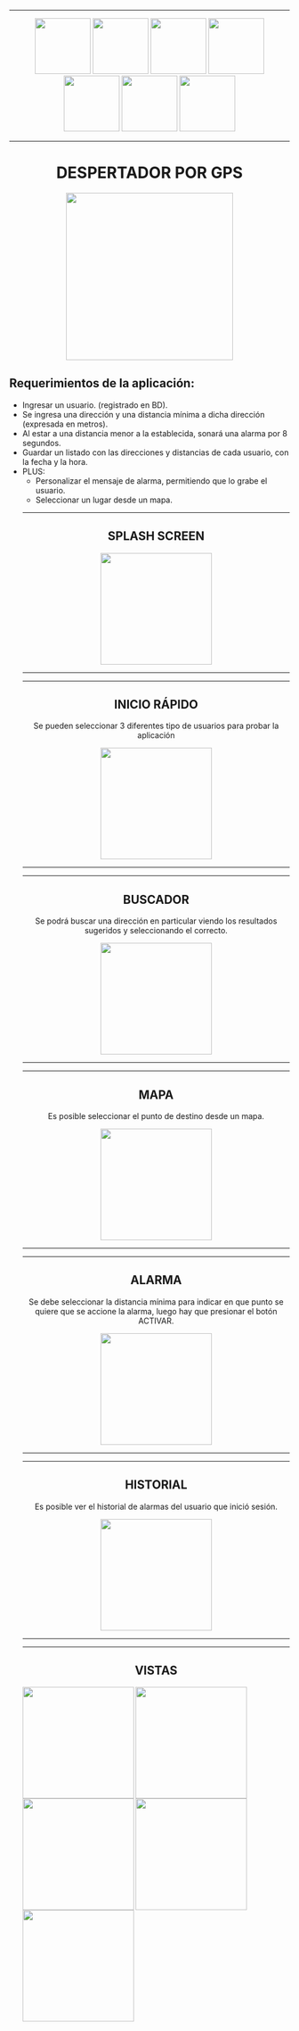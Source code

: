 <hr>
<p align="center">
<img width=100 src="https://github.com/EmmaVZ89/Despertador-por-GPS-PPS/blob/main/readme/ionic.png"/>
<img width=100 src="https://github.com/EmmaVZ89/Despertador-por-GPS-PPS/blob/main/readme/angular.png"/>
<img width=100 src="https://github.com/EmmaVZ89/Despertador-por-GPS-PPS/blob/main/readme/ts.png"/>
<img width=100 src="https://github.com/EmmaVZ89/Despertador-por-GPS-PPS/blob/main/readme/firebase.png"/>
<img width=100 src="https://github.com/EmmaVZ89/Despertador-por-GPS-PPS/blob/main/readme/html.png"/>
<img width=100 src="https://github.com/EmmaVZ89/Despertador-por-GPS-PPS/blob/main/readme/sass.png"/>
<img width=100 src="https://github.com/EmmaVZ89/Despertador-por-GPS-PPS/blob/main/readme/mapbox.png"/>
</p>
<hr>


<h1 align="center">DESPERTADOR POR GPS</h1>
<p align="center">
   <img width=300 src="https://github.com/EmmaVZ89/Despertador-por-GPS-PPS/blob/main/readme/logo.png">
 </p>
 <h2>Requerimientos de la aplicación:</h2>
  <ul>
    <li>Ingresar un usuario. (registrado en BD).</li>
    <li>Se ingresa una dirección y una distancia mínima a dicha dirección (expresada en metros).</li>
    <li>Al estar a una distancia menor a la establecida, sonará una alarma por 8 segundos.</li>
    <li>Guardar un listado con las direcciones y distancias de cada usuario, con la fecha y la hora.</li>
    <li>PLUS:
    <ul>
    <li>Personalizar el mensaje de alarma, permitiendo que lo grabe el usuario.</li>
    <li>Seleccionar un lugar desde un mapa.</li>
    </ul>
    </li>
   
    
 
 <hr>
 <h2 align="center">SPLASH SCREEN</h2>
 <p align="center">
   <img width=200 src="https://github.com/EmmaVZ89/Despertador-por-GPS-PPS/blob/main/readme/1-splash.gif">
 </p>
 <hr>
 
  <hr>
 <h2 align="center">INICIO RÁPIDO</h2>
 <p align="center">Se pueden seleccionar 3 diferentes tipo de usuarios para probar la aplicación</p>
 <p align="center">
   <img width=200 src="https://github.com/EmmaVZ89/Despertador-por-GPS-PPS/blob/main/readme/2-inicio.gif">
 </p>
 <hr>
 
 <hr>
 <h2 align="center">BUSCADOR</h2>
 <p align="center">Se podrá buscar una dirección en particular viendo los resultados sugeridos y seleccionando el correcto.</p>
 <p align="center">
   <img width=200 src="https://github.com/EmmaVZ89/Despertador-por-GPS-PPS/blob/main/readme/3-buscador.gif">
 </p>
 <hr>
 
 <hr>
 <h2 align="center">MAPA</h2>
 <p align="center">Es posible seleccionar el punto de destino desde un mapa.</p>
 <p align="center">
   <img width=200 src="https://github.com/EmmaVZ89/Despertador-por-GPS-PPS/blob/main/readme/4-mapa.gif">
 </p>
 <hr>
 
 <hr>
 <h2 align="center">ALARMA</h2>
 <p align="center">Se debe seleccionar la distancia mínima para indicar en que punto se quiere que se accione la alarma, luego hay que presionar el botón ACTIVAR.</p>
 <p align="center">
   <img width=200 src="https://github.com/EmmaVZ89/Despertador-por-GPS-PPS/blob/main/readme/5-alarma.gif">
 </p>
 <hr>
 
 <hr>
 <h2 align="center">HISTORIAL</h2>
 <p align="center">Es posible ver el historial de alarmas del usuario que inició sesión.</p>
 <p align="center">
   <img width=200 src="https://github.com/EmmaVZ89/Despertador-por-GPS-PPS/blob/main/readme/6-historial.gif">
 </p>
 <hr>
  
 <hr>
 <h2 align="center">VISTAS</h2>
 <img align="left" width=200 src="https://github.com/EmmaVZ89/Despertador-por-GPS-PPS/blob/main/readme/7%20inicio.png">
 <img align="left" width=200 src="https://github.com/EmmaVZ89/Despertador-por-GPS-PPS/blob/main/readme/8%20principal.png">
 <img align="left" width=200 src="https://github.com/EmmaVZ89/Despertador-por-GPS-PPS/blob/main/readme/9%20distancias.png">
 <img align="left" width=200 src="https://github.com/EmmaVZ89/Despertador-por-GPS-PPS/blob/main/readme/10%20historial.png">
 <img align="left" width=200 src="https://github.com/EmmaVZ89/Despertador-por-GPS-PPS/blob/main/readme/11%20buscador.png">
 
